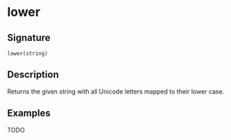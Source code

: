 # lower

## Signature

`lower(string)`

## Description

Returns the given string with all Unicode letters mapped to their lower case.

## Examples

TODO
